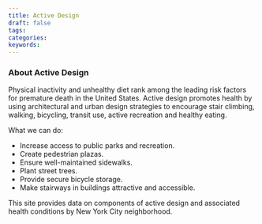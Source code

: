 ```yaml
---
title: Active Design
draft: false
tags: 
categories: 
keywords: 
---
```

<h3>About Active Design</h3>
<p>Physical inactivity and unhealthy diet rank among the leading risk factors for premature death in the United States. Active design promotes health by using architectural and urban design strategies to encourage stair climbing, walking, bicycling, transit use, active recreation and healthy eating.</p>
<p>What we can do:</p>
<ul>
<li>Increase access to public parks and recreation.</li>
<li>Create pedestrian plazas.</li>
<li>Ensure well-maintained sidewalks.</li>
<li>Plant street trees.</li>
<li>Provide secure bicycle storage.</li>
<li>Make stairways in buildings attractive and accessible.</li>
</ul>
<p>This site provides data on components of active design and associated health conditions by New York City neighborhood.</p>
